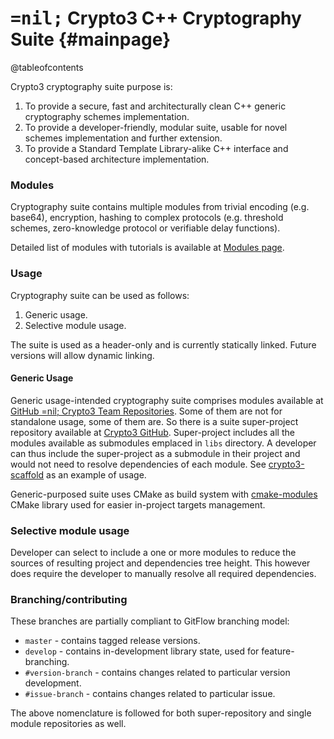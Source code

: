 # <span style='font-family: monospace'>=nil;</span> Crypto3 C++ Cryptography Suite {#mainpage}

@tableofcontents

Crypto3 cryptography suite purpose is:
1. To provide a secure, fast and architecturally clean C++ generic cryptography schemes implementation.
2. To provide a developer-friendly, modular suite, usable for novel schemes implementation and further
 extension.
3. To provide a Standard Template Library-alike C++ interface and concept-based architecture implementation.

### Modules 

Cryptography suite contains multiple modules from trivial encoding (e.g. base64), encryption, hashing 
to complex protocols (e.g. threshold schemes, zero-knowledge protocol or verifiable delay functions).

Detailed list of modules with tutorials is available at [Modules page](modules.html).

### Usage

Cryptography suite can be used as follows:

1. Generic usage.
2. Selective module usage.

The suite is used as a header-only and is currently statically linked. Future versions will allow dynamic linking.

#### Generic Usage
Generic usage-intended cryptography suite comprises modules available at [GitHub =nil; Crypto3 Team Repositories](https://github.com/orgs/NilFoundation/teams/nil-crypto3/repositories). 
Some of them are not for standalone usage, some of them are. So there is a suite super-project repository available at
 [Crypto3 GitHub](https://github.com/nilfoundation/crypto3.git). Super-project includes all the modules
available as submodules emplaced in `libs` directory. A developer can thus include the super-project as a submodule in their 
project and would not need to resolve dependencies of each module. See [crypto3-scaffold](https://github.com/NilFoundation/crypto3-scaffold) as an example of usage. 

Generic-purposed suite uses CMake as build system with
[cmake-modules](https://github.com/BoostCMake/cmake-modules.git) CMake library used for easier
in-project targets management.
  
### Selective module usage

Developer can select to include a one or more modules to reduce the sources of resulting project and dependencies tree height. This however
does require the developer to manually resolve all required dependencies.

### Branching/contributing 

These branches are partially compliant to GitFlow branching model:
* `master` - contains tagged release versions.
* `develop` - contains in-development library state, used for feature-branching.
* `#version-branch` - contains changes related to particular version development.
* `#issue-branch` - contains changes related to particular issue.

The above nomenclature is followed for both super-repository and single module repositories as well.